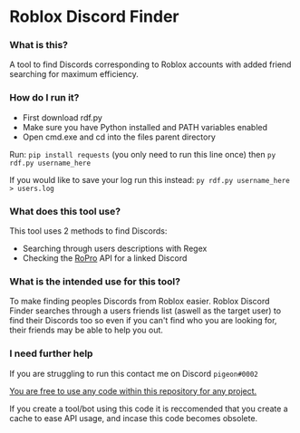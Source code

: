 # Roblox Discord Finder

### What is this?
A tool to find Discords corresponding to Roblox accounts with added friend searching for maximum efficiency.

### How do I run it?
- First download rdf.py
- Make sure you have Python installed and PATH variables enabled
- Open cmd.exe and cd into the files parent directory

Run: ```pip install requests``` (you only need to run this line once) then ```py rdf.py username_here```

If you would like to save your log run this instead: ```py rdf.py username_here > users.log```

### What does this tool use?
This tool uses 2 methods to find Discords:
- Searching through users descriptions with Regex
- Checking the [RoPro](https://ropro.io/) API for a linked Discord

### What is the intended use for this tool?
To make finding peoples Discords from Roblox easier. Roblox Discord Finder searches through a users friends list (aswell as the target user) to find their Discords too so even if you can't find who you are looking for, their friends may be able to help you out.

### I need further help
If you are struggling to run this contact me on Discord `pigeon#0002`

[You are free to use any code within this repository for any project.](/LICENSE)

If you create a tool/bot using this code it is reccomended that you create a cache to ease API usage, and incase this code becomes obsolete.
